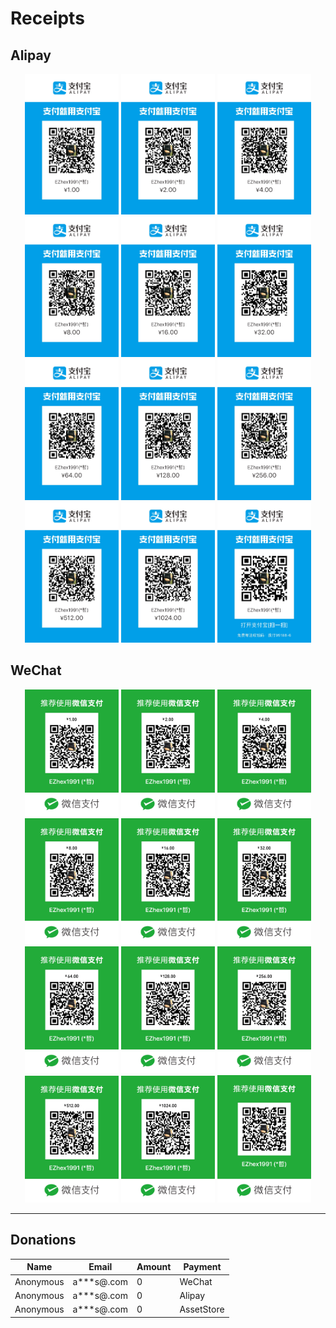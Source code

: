 # Receipts

## Alipay

<div align="center">
    <img src="QRCodes/Alipay-00.JPG" width="150px">
    <img src="QRCodes/Alipay-01.JPG" width="150px">
    <img src="QRCodes/Alipay-02.JPG" width="150px">
    <img src="QRCodes/Alipay-03.JPG" width="150px">
    <img src="QRCodes/Alipay-04.JPG" width="150px">
    <img src="QRCodes/Alipay-05.JPG" width="150px">
</div>

<div align="center">
    <img src="QRCodes/Alipay-06.JPG" width="150px">
    <img src="QRCodes/Alipay-07.JPG" width="150px">
    <img src="QRCodes/Alipay-08.JPG" width="150px">
    <img src="QRCodes/Alipay-09.JPG" width="150px">
    <img src="QRCodes/Alipay-10.JPG" width="150px">
    <img src="QRCodes/Alipay.JPG" width="150px">
</div>

## WeChat

<div align="center">
    <img src="QRCodes/WeChat-00.JPG" width="150px">
    <img src="QRCodes/WeChat-01.JPG" width="150px">
    <img src="QRCodes/WeChat-02.JPG" width="150px">
    <img src="QRCodes/WeChat-03.JPG" width="150px">
    <img src="QRCodes/WeChat-04.JPG" width="150px">
    <img src="QRCodes/WeChat-05.JPG" width="150px">
</div>

<div align="center">
    <img src="QRCodes/WeChat-06.JPG" width="150px">
    <img src="QRCodes/WeChat-07.JPG" width="150px">
    <img src="QRCodes/WeChat-08.JPG" width="150px">
    <img src="QRCodes/WeChat-09.JPG" width="150px">
    <img src="QRCodes/WeChat-10.JPG" width="150px">
    <img src="QRCodes/WeChat.JPG" width="150px">
</div>

---

## Donations

| Name | Email | Amount | Payment
| - | - | - | -
| Anonymous | a***s@.com | 0 | WeChat
| Anonymous | a***s@.com | 0 | Alipay
| Anonymous | a***s@.com | 0 | AssetStore
